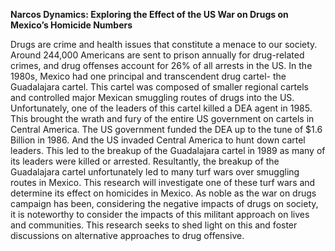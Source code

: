 **Narcos Dynamics: Exploring the Effect of the US War on Drugs on Mexico’s Homicide Numbers**

Drugs are crime and health issues that constitute a menace to our society. Around 244,000 Americans are sent to prison annually for drug-related crimes, and drug offenses account for 26% of all arrests in the US. In the 1980s, Mexico had one principal and transcendent drug cartel- the Guadalajara cartel. This cartel was composed of smaller regional cartels and controlled major Mexican smuggling routes of drugs into the US. Unfortunately, one of the leaders of this cartel killed a DEA agent in 1985. This brought the wrath and fury of the entire US government on cartels in Central America. The US government funded the DEA up to the tune of $1.6 Billion in 1986. And the US invaded Central America to hunt down cartel leaders. This led to the breakup of the Guadalajara cartel in 1989 as many of its leaders were killed or arrested. Resultantly, the breakup of the Guadalajara cartel unfortunately led to many turf wars over smuggling routes in Mexico.
This research will investigate one of these turf wars and determine its effect on homicides in Mexico. As noble as the war on drugs campaign has been, considering the negative impacts of drugs on society, it is noteworthy to consider the impacts of this militant approach on lives and communities. This research seeks to shed light on this and foster discussions on alternative approaches to drug offensive.

